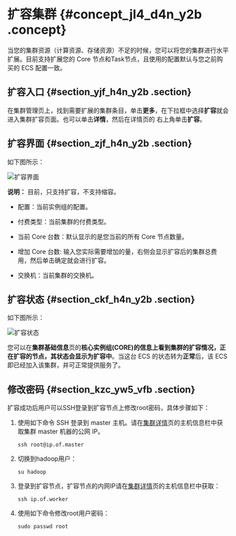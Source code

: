 # 扩容集群 {#concept_jl4_d4n_y2b .concept}

当您的集群资源（计算资源、存储资源）不足的时候，您可以将您的集群进行水平扩展。目前支持扩展您的 Core 节点和Task节点，且使用的配置默认与您之前购买的 ECS 配置一致。

## 扩容入口 {#section_yjf_h4n_y2b .section}

在集群管理页上，找到需要扩展的集群条目，单击**更多**，在下拉框中选择**扩容**就会进入集群扩容页面。也可以单击**详情**，然后在详情页的 右上角单击**扩容**。

## 扩容界面 {#section_zjf_h4n_y2b .section}

如下图所示：

![扩容界面](http://static-aliyun-doc.oss-cn-hangzhou.aliyuncs.com/assets/img/17854/154777733010431_zh-CN.png)

**说明：** 目前，只支持扩容，不支持缩容。

-   配置：当前实例组的配置。

-   付费类型：当前集群的付费类型。

-   当前 Core 台数：默认显示的是您当前的所有 Core 节点数量。

-   增加 Core 台数: 输入您实际需要增加的量，右侧会显示扩容后的集群总费用，然后单击确定就会进行扩容。

-   交换机：当前集群的交换机。

## 扩容状态 {#section_ckf_h4n_y2b .section}

如下图所示：

![扩容状态](http://static-aliyun-doc.oss-cn-hangzhou.aliyuncs.com/assets/img/17854/154777733010432_zh-CN.jpg)

您可以在**集群基础信息**页的**核心实例组\(CORE\)**的信息上看到集群的扩容情况，正在扩容的节点，其状态会显示为**扩容中**。当这台 ECS 的状态转为**正常**后，该 ECS 即已经加入该集群，并可正常提供服务了。

## 修改密码 {#section_kzc_yw5_vfb .section}

扩容成功后用户可以SSH登录到扩容节点上修改root密码，具体步骤如下：

1.  使用如下命令 SSH 登录到 master 主机。请在[集群详情](intl.zh-CN/用户指南/集群/集群详情.md#)页的主机信息栏中获取集群 master 机器的公网 IP。

    ```
    ssh root@ip.of.master
    ```

2.  切换到hadoop用户：

    ```
    su hadoop
    ```

3.  登录到扩容节点，扩容节点的内网IP请在[集群详情](intl.zh-CN/用户指南/集群/集群详情.md#)页的主机信息栏中获取：

    ```
    ssh ip.of.worker
    ```

4.  使用如下命令修改root用户密码：

    ```
    sudo passwd root
    ```


